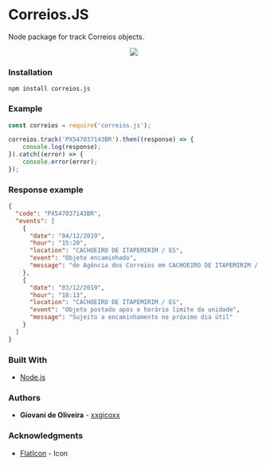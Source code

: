 # Correios.JS
Node package for track Correios objects.

<p align="center">
  <img src="https://i.imgur.com/CqURI8i.png">
</p>

### Installation
````
npm install correios.js
````

### Example
```javascript
const correios = require('correios.js');

correios.track('PX547037143BR').then((response) => {
    console.log(response);
}).catch((error) => {
    console.error(error);
});
```

### Response example
```json
{
  "code": "PX547037143BR",
  "events": [
    {
      "date": "04/12/2019",
      "hour": "15:20",
      "location": "CACHOEIRO DE ITAPEMIRIM / ES",
      "event": "Objeto encaminhado",
      "message": "de Agência dos Correios em CACHOEIRO DE ITAPEMIRIM / ES para Unidade de Tratamento em CAJAMAR / SP"
    },
    {
      "date": "03/12/2019",
      "hour": "18:13",
      "location": "CACHOEIRO DE ITAPEMIRIM / ES",
      "event": "Objeto postado após o horário limite da unidade",
      "message": "Sujeito a encaminhamento no próximo dia útil"
    }
  ]
}
```

### Built With
* [Node.js](https://nodejs.org/en/)

### Authors
* **Giovani de Oliveira** - [xxgicoxx](https://github.com/xxgicoxx)

### Acknowledgments
* [FlatIcon](https://www.flaticon.com/) - Icon